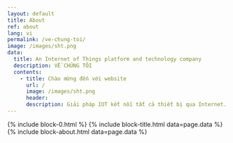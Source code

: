 ```yaml
---
layout: default
title: About
ref: about
lang: vi
permalink: /ve-chung-toi/
image: /images/sht.png
data:
  title: An Internet of Things platform and technology company
  description: VỀ CHÚNG TÔI
  contents:
    - title: Chào mừng đến với website
      url: /
      image: /images/sht.png
      header:
      description: Giải pháp IOT kết nối tất cả thiết bị qua Internet. <br/> Xu hướng kết nối giám sát điều khiển thiết bị qua internet ( Internet of Things- IOT) đang ngày càng phổ biến, với nền tảng M2M Enterprise Service Integration, Ubisen platform là giải pháp giúp doanh nghiệp tiết kiệm thời gian xây dựng, triển khai hệ thống IOT an toàn, bảo mật.
---
```


{% include block-0.html %}
{% include block-title.html data=page.data %}
{% include block-about.html data=page.data %}
